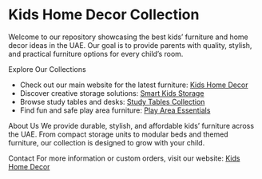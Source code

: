 # Kids Home Decor Collection
Welcome to our repository showcasing the best kids’ furniture and home decor ideas in the UAE. Our goal is to provide parents with quality, stylish, and practical furniture options for every child’s room.

Explore Our Collections
- Check out our main website for the latest furniture: [Kids Home Decor](https://kidshomedecor.com)  
- Discover creative storage solutions: [Smart Kids Storage](https://kidshomedecor.com/collections/books-shelves)  
- Browse study tables and desks: [Study Tables Collection](https://kidshomedecor.com/collections/kids-wooden-tables)  
- Find fun and safe play area furniture: [Play Area Essentials](https://kidshomedecor.com/play-area)

About Us
We provide durable, stylish, and affordable kids’ furniture across the UAE. From compact storage units to modular beds and themed furniture, our collection is designed to grow with your child.  

Contact
For more information or custom orders, visit our website: [Kids Home Decor](https://kidshomedecor.com)
